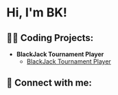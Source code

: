 <h1>Hi, I'm BK! </h1>

<h2>👨‍💻 Coding Projects:</h2>

- <b>BlackJack Tournament Player</b>
  - [BlackJack Tournament Player](https://github.com/Bareclaw/BlackJack-Tournament-Player/tree/main)

<h2> 🤳 Connect with me:</h2>



<!--
**joshmadakor1/joshmadakor1** is a ✨ _special_ ✨ repository because its `README.md` (this file) appears on your GitHub profile.

Here are some ideas to get you started:

- 🔭 I’m currently working on ...
- 🌱 I’m currently learning ...
- 👯 I’m looking to collaborate on ...
- 🤔 I’m looking for help with ...
- 💬 Ask me about ...
- 📫 How to reach me: ...
- 😄 Pronouns: ...
- ⚡ Fun fact: ...
-->
